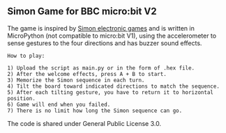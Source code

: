 ## Simon Game for BBC micro:bit V2

The game is inspired by [Simon electronic games](https://en.wikipedia.org/wiki/Simon_(game)) and is written in MicroPython (not compatible to micro:bit V1), using the accelerometer to sense gestures to the four directions and has buzzer sound effects.

```
How to play:

1) Upload the script as main.py or in the form of .hex file.
2) After the welcome effects, press A + B to start.
3) Memorize the Simon sequence in each turn.
4) Tilt the board toward indicated directions to match the sequence.
5) After each tilting gesture, you have to return it to horizontal position.
6) Game will end when you failed.
7) There is no limit how long the Simon sequence can go.
```

The code is shared under General Public License 3.0.
